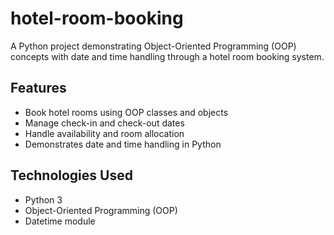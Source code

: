 # hotel-room-booking

A Python project demonstrating Object-Oriented Programming (OOP) concepts with date and time handling through a hotel room booking system.

## Features
- Book hotel rooms using OOP classes and objects
- Manage check-in and check-out dates
- Handle availability and room allocation
- Demonstrates date and time handling in Python

## Technologies Used
- Python 3
- Object-Oriented Programming (OOP)
- Datetime module

